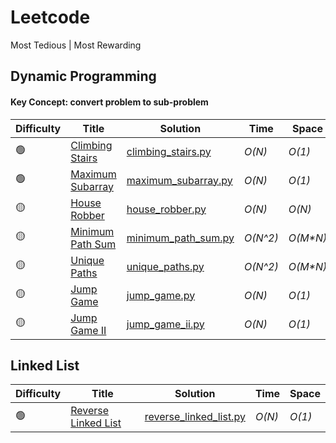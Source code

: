 # Leetcode
Most Tedious | Most Rewarding

## Dynamic Programming
#### Key Concept: convert problem to sub-problem
|  Difficulty  | Title | Solution | Time | Space |
| --- | ----- | -------- | ---- | ----- |
| 🟢 | [Climbing Stairs](https://leetcode.com/problems/climbing-stairs/#/solutions) | [climbing_stairs.py](./scripts/climbing_stairs.py) | _O(N)_ | _O(1)_ |
| 🟢 | [Maximum Subarray](https://leetcode.com/problems/maximum-subarray/#/solutions) | [maximum_subarray.py](./scripts/maximum_subarray.py) | _O(N)_ | _O(1)_ |
| 🟡 | [House Robber](https://leetcode.com/problems/house-robber/#/solutions) | [house_robber.py](./scripts/house_robber.py) | _O(N)_ | _O(N)_ |
| 🟡 | [Minimum Path Sum](https://leetcode.com/problems/minimum-path-sum/#/solutions) | [minimum_path_sum.py](./scripts/minimum_path_sum.py) | _O(N^2)_ | _O(M*N)_ |
| 🟡 | [Unique Paths](https://leetcode.com/problems/unique-paths/#/solutions) | [unique_paths.py](./scripts/unique_paths.py) | _O(N^2)_ | _O(M*N)_ |
| 🟡 | [Jump Game](https://leetcode.com/problems/jump-game/#/solutions) | [jump_game.py](./scripts/jump_game.py) | _O(N)_ | _O(1)_ |
| 🟡 | [Jump Game II](https://leetcode.com/problems/jump-game-ii/#/solutions) | [jump_game_ii.py](./scripts/jump_game_ii.py) | _O(N)_ | _O(1)_ |

## Linked List
|  Difficulty  | Title | Solution | Time | Space |
| --- | ----- | -------- | ---- | ----- |
| 🟢 | [Reverse Linked List](https://leetcode.com/problems/reverse-linked-list/) | [reverse_linked_list.py](./scripts/reverse_linked_list.py) | _O(N)_ | _O(1)_ |
